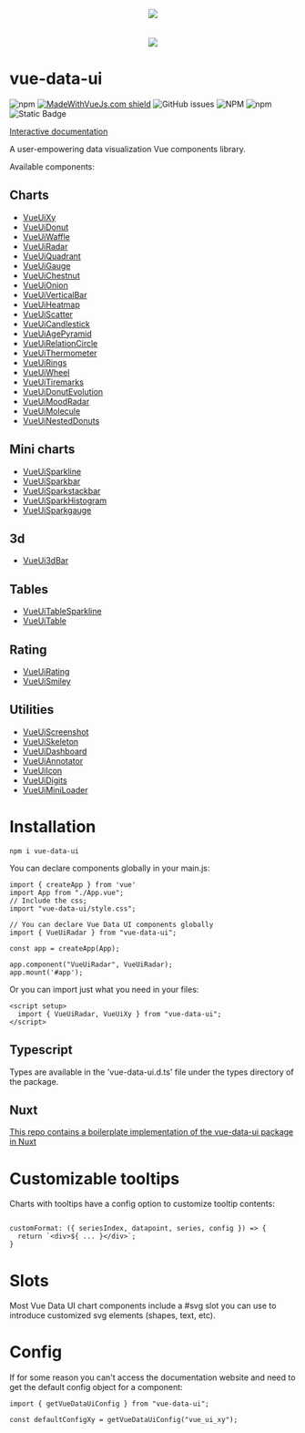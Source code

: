 <p align="center">
    <a href="https://vue-data-ui.graphieros.com/"><img src="https://vue-data-ui.graphieros.com/vue-data-ui2.png"></a>
    <br>
    <br>
    <br>
    <a href="https://vue-data-ui.graphieros.com/"><img src="https://vue-data-ui.graphieros.com/vue-data-ui-showcase.png"></a>
</p>

# vue-data-ui

![npm](https://img.shields.io/npm/v/vue-data-ui)
[![MadeWithVueJs.com shield](https://madewithvuejs.com/storage/repo-shields/4526-shield.svg)](https://madewithvuejs.com/p/vue-data-ui/shield-link)
![GitHub issues](https://img.shields.io/github/issues/graphieros/vue-data-ui)
![NPM](https://img.shields.io/npm/l/vue-data-ui)
![npm](https://img.shields.io/npm/dt/vue-data-ui)
![Static Badge](https://img.shields.io/badge/components-39-green)

[Interactive documentation](https://vue-data-ui.graphieros.com/)

A user-empowering data visualization Vue components library.

Available components:

## Charts

- [VueUiXy](https://vue-data-ui.graphieros.com/docs#vue-ui-xy)
- [VueUiDonut](https://vue-data-ui.graphieros.com/docs#vue-ui-donut)
- [VueUiWaffle](https://vue-data-ui.graphieros.com/docs#vue-ui-waffle)
- [VueUiRadar](https://vue-data-ui.graphieros.com/docs#vue-ui-radar)
- [VueUiQuadrant](https://vue-data-ui.graphieros.com/docs#vue-ui-quadrant)
- [VueUiGauge](https://vue-data-ui.graphieros.com/docs#vue-ui-gauge)
- [VueUiChestnut](https://vue-data-ui.graphieros.com/docs#vue-ui-chestnut)
- [VueUiOnion](https://vue-data-ui.graphieros.com/docs#vue-ui-onion)
- [VueUiVerticalBar](https://vue-data-ui.graphieros.com/docs#vue-ui-vertical-bar)
- [VueUiHeatmap](https://vue-data-ui.graphieros.com/docs#vue-ui-heatmap)
- [VueUiScatter](https://vue-data-ui.graphieros.com/docs#vue-ui-scatter)
- [VueUiCandlestick](https://vue-data-ui.graphieros.com/docs#vue-ui-candlestick)
- [VueUiAgePyramid](https://vue-data-ui.graphieros.com/docs#vue-ui-age-pyramid)
- [VueUiRelationCircle](https://vue-data-ui.graphieros.com/docs#vue-ui-relation-circle)
- [VueUiThermometer](https://vue-data-ui.graphieros.com/docs#vue-ui-thermometer)
- [VueUiRings](https://vue-data-ui.graphieros.com/docs#vue-ui-rings)
- [VueUiWheel](https://vue-data-ui.graphieros.com/docs#vue-ui-wheel)
- [VueUiTiremarks](https://vue-data-ui.graphieros.com/docs#vue-ui-tiremarks)
- [VueUiDonutEvolution](https://vue-data-ui.graphieros.com/docs#vue-ui-donut-evolution)
- [VueUiMoodRadar](https://vue-data-ui.graphieros.com/docs#vue-ui-mood-radar)
- [VueUiMolecule](https://vue-data-ui.graphieros.com/docs#vue-ui-molecule)
- [VueUiNestedDonuts](https://vue-data-ui.graphieros.com/docs#vue-ui-nested-donuts)

## Mini charts

- [VueUiSparkline](https://vue-data-ui.graphieros.com/docs#vue-ui-sparkline)
- [VueUiSparkbar](https://vue-data-ui.graphieros.com/docs#vue-ui-sparkbar)
- [VueUiSparkstackbar](https://vue-data-ui.graphieros.com/docs#vue-ui-sparkstackbar)
- [VueUiSparkHistogram](https://vue-data-ui.graphieros.com/docs#vue-ui-sparkhistogram)
- [VueUiSparkgauge](https://vue-data-ui.graphieros.com/docs#vue-ui-sparkgauge)

## 3d

- [VueUi3dBar](https://vue-data-ui.graphieros.com/docs#vue-ui-3d-bar)

## Tables

- [VueUiTableSparkline](https://vue-data-ui.graphieros.com/docs#vue-ui-table-sparkline)
- [VueUiTable](https://vue-data-ui.graphieros.com/docs#vue-ui-table)

## Rating

- [VueUiRating](https://vue-data-ui.graphieros.com/docs#vue-ui-rating)
- [VueUiSmiley](https://vue-data-ui.graphieros.com/docs#vue-ui-smiley)

## Utilities

- [VueUiScreenshot](https://vue-data-ui.graphieros.com/docs#vue-ui-screenshot)
- [VueUiSkeleton](https://vue-data-ui.graphieros.com/docs#vue-ui-skeleton)
- [VueUiDashboard](https://vue-data-ui.graphieros.com/docs#vue-ui-dashboard)
- [VueUiAnnotator](https://vue-data-ui.graphieros.com/docs#vue-ui-annotator)
- [VueUiIcon](https://vue-data-ui.graphieros.com/docs#vue-ui-icon)
- [VueUiDigits](https://vue-data-ui.graphieros.com/docs#vue-ui-digits)
- [VueUiMiniLoader](https://vue-data-ui.graphieros.com/docs#vue-ui-mini-loader)

# Installation

```
npm i vue-data-ui
```

You can declare components globally in your main.js:

```
import { createApp } from 'vue'
import App from "./App.vue";
// Include the css;
import "vue-data-ui/style.css";

// You can declare Vue Data UI components globally
import { VueUiRadar } from "vue-data-ui";

const app = createApp(App);

app.component("VueUiRadar", VueUiRadar);
app.mount('#app');
```

Or you can import just what you need in your files:

```
<script setup>
  import { VueUiRadar, VueUiXy } from "vue-data-ui";
</script>
```

## Typescript

Types are available in the 'vue-data-ui.d.ts' file under the types directory of the package.

## Nuxt

[This repo contains a boilerplate implementation of the vue-data-ui package in Nuxt](https://github.com/graphieros/vue-data-ui-nuxt)

# Customizable tooltips

Charts with tooltips have a config option to customize tooltip contents:

```

customFormat: ({ seriesIndex, datapoint, series, config }) => {
  return `<div>${ ... }</div>`;
}

```

# Slots

Most Vue Data UI chart components include a #svg slot you can use to introduce customized svg elements (shapes, text, etc).

# Config

If for some reason you can't access the documentation website and need to get the default config object for a component:

```
import { getVueDataUiConfig } from "vue-data-ui";

const defaultConfigXy = getVueDataUiConfig("vue_ui_xy");

```
